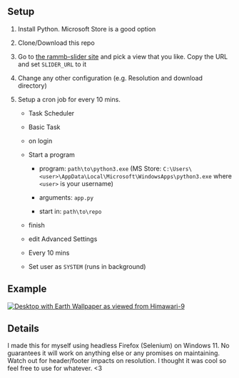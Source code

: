 ## Setup

1. Install Python. Microsoft Store is a good option

2. Clone/Download this repo

3. Go to [the rammb-slider site](https://rammb-slider.cira.colostate.edu) and pick a view that you like. Copy the URL and set `SLIDER_URL` to it

4. Change any other configuration (e.g. Resolution and download directory)

5. Setup a cron job for every 10 mins.

   - Task Scheduler

   - Basic Task

   - on login

   - Start a program

     * program: `path\to\python3.exe` (MS Store: `C:\Users\<user>\AppData\Local\Microsoft\WindowsApps\python3.exe` where `<user>` is your username)

     * arguments: `app.py`

     * start in: `path\to\repo`

   - finish

   - edit Advanced Settings

   - Every 10 mins

   - Set user as `SYSTEM` (runs in background)

## Example

<a href="https://ibb.co/xHNkQ2M"><img src="https://i.ibb.co/GTq6jdV/Screenshot-1.png" alt="Desktop with Earth Wallpaper as viewed from Himawari-9" border="0"></a>

## Details

I made this for myself using headless Firefox (Selenium) on Windows 11. No guarantees it will work on anything else or any promises on maintaining. Watch out for header/footer impacts on resolution. I thought it was cool so feel free to use for whatever. <3